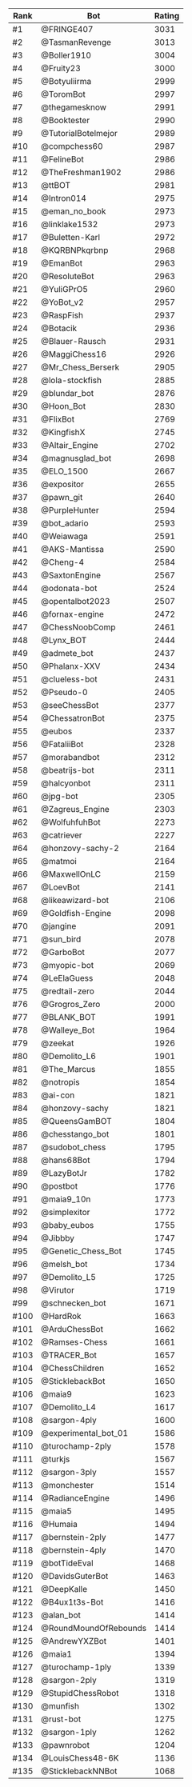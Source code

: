 Rank|Bot|Rating
---|---|---
#1|@FRINGE407|3031
#2|@TasmanRevenge|3013
#3|@Boller1910|3004
#4|@Fruity23|3000
#5|@Botyuliirma|2999
#6|@ToromBot|2997
#7|@thegamesknow|2991
#8|@Booktester|2990
#9|@TutorialBotelmejor|2989
#10|@compchess60|2987
#11|@FelineBot|2986
#12|@TheFreshman1902|2986
#13|@ttBOT|2981
#14|@Intron014|2975
#15|@eman_no_book|2973
#16|@linklake1532|2973
#17|@Buletten-Karl|2972
#18|@KQRBNPkqrbnp|2968
#19|@EmanBot|2963
#20|@ResoluteBot|2963
#21|@YuliGPrO5|2960
#22|@YoBot_v2|2957
#23|@RaspFish|2937
#24|@Botacik|2936
#25|@Blauer-Rausch|2931
#26|@MaggiChess16|2926
#27|@Mr_Chess_Berserk|2905
#28|@lola-stockfish|2885
#29|@blundar_bot|2876
#30|@Hoon_Bot|2830
#31|@FlixBot|2769
#32|@KingfishX|2745
#33|@Altair_Engine|2702
#34|@magnusglad_bot|2698
#35|@ELO_1500|2667
#36|@expositor|2655
#37|@pawn_git|2640
#38|@PurpleHunter|2594
#39|@bot_adario|2593
#40|@Weiawaga|2591
#41|@AKS-Mantissa|2590
#42|@Cheng-4|2584
#43|@SaxtonEngine|2567
#44|@odonata-bot|2524
#45|@opentalbot2023|2507
#46|@fornax-engine|2472
#47|@ChessNoobComp|2461
#48|@Lynx_BOT|2444
#49|@admete_bot|2437
#50|@Phalanx-XXV|2434
#51|@clueless-bot|2431
#52|@Pseudo-0|2405
#53|@seeChessBot|2377
#54|@ChessatronBot|2375
#55|@eubos|2337
#56|@FataliiBot|2328
#57|@morabandbot|2312
#58|@beatrijs-bot|2311
#59|@halcyonbot|2311
#60|@jpg-bot|2305
#61|@Zagreus_Engine|2303
#62|@WolfuhfuhBot|2273
#63|@catriever|2227
#64|@honzovy-sachy-2|2164
#65|@matmoi|2164
#66|@MaxwellOnLC|2159
#67|@LoevBot|2141
#68|@likeawizard-bot|2106
#69|@Goldfish-Engine|2098
#70|@jangine|2091
#71|@sun_bird|2078
#72|@GarboBot|2077
#73|@myopic-bot|2069
#74|@LeElaGuess|2048
#75|@redtail-zero|2044
#76|@Grogros_Zero|2000
#77|@BLANK_BOT|1991
#78|@Walleye_Bot|1964
#79|@zeekat|1926
#80|@Demolito_L6|1901
#81|@The_Marcus|1855
#82|@notropis|1854
#83|@ai-con|1821
#84|@honzovy-sachy|1821
#85|@QueensGamBOT|1804
#86|@chesstango_bot|1801
#87|@sudobot_chess|1795
#88|@hans68Bot|1794
#89|@LazyBotJr|1782
#90|@postbot|1776
#91|@maia9_10n|1773
#92|@simplexitor|1772
#93|@baby_eubos|1755
#94|@Jibbby|1747
#95|@Genetic_Chess_Bot|1745
#96|@melsh_bot|1734
#97|@Demolito_L5|1725
#98|@Virutor|1719
#99|@schnecken_bot|1671
#100|@HardRok|1663
#101|@ArduChessBot|1662
#102|@Ramses-Chess|1661
#103|@TRACER_Bot|1657
#104|@ChessChildren|1652
#105|@SticklebackBot|1650
#106|@maia9|1623
#107|@Demolito_L4|1617
#108|@sargon-4ply|1600
#109|@experimental_bot_01|1586
#110|@turochamp-2ply|1578
#111|@turkjs|1567
#112|@sargon-3ply|1557
#113|@monchester|1514
#114|@RadianceEngine|1496
#115|@maia5|1495
#116|@Humaia|1494
#117|@bernstein-2ply|1477
#118|@bernstein-4ply|1470
#119|@botTideEval|1468
#120|@DavidsGuterBot|1463
#121|@DeepKalle|1450
#122|@B4ux1t3s-Bot|1416
#123|@alan_bot|1414
#124|@RoundMoundOfRebounds|1414
#125|@AndrewYXZBot|1401
#126|@maia1|1394
#127|@turochamp-1ply|1339
#128|@sargon-2ply|1319
#129|@StupidChessRobot|1318
#130|@munfish|1302
#131|@rust-bot|1275
#132|@sargon-1ply|1262
#133|@pawnrobot|1204
#134|@LouisChess48-6K|1136
#135|@SticklebackNNBot|1068
